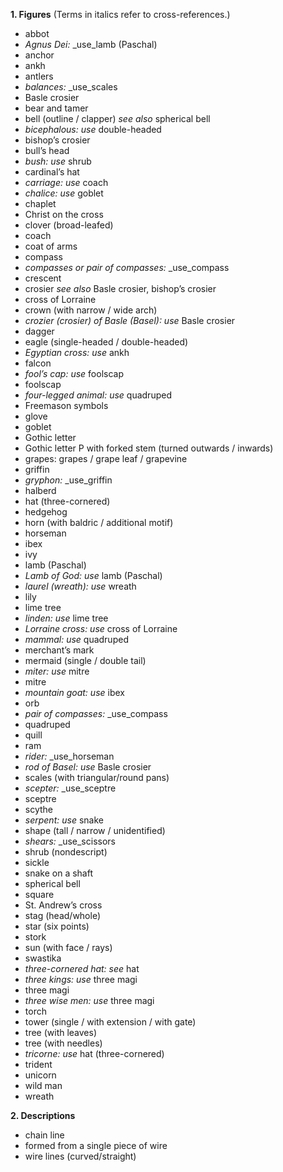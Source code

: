**1. Figures** (Terms in italics refer to cross-references.)

- abbot
- _Agnus Dei:_ _use_lamb (Paschal)
- anchor
- ankh
- antlers
- _balances:_ _use_scales
- Basle crosier
- bear and tamer
- bell (outline / clapper) _see also_ spherical bell
- _bicephalous:_ _use_ double-headed
- bishop’s crosier
- bull’s head
- _bush:_ _use_ shrub
- cardinal’s hat
- _carriage:_ _use_ coach
- _chalice: use_ goblet
- chaplet
- Christ on the cross
- clover (broad-leafed)
- coach
- coat of arms
- compass
- _compasses or pair of compasses:_ _use_compass
- crescent
- crosier _see also_ Basle crosier, bishop’s crosier
- cross of Lorraine
- crown (with narrow / wide arch)
- _crozier (crosier) of Basle (Basel): use_ Basle crosier
- dagger
- eagle (single-headed / double-headed)
- _Egyptian cross:_ _use_ ankh
- falcon
- _fool’s cap: use_ foolscap
- foolscap
- _four-legged animal: use_ quadruped
- Freemason symbols
- glove
- goblet
- Gothic letter
- Gothic letter P with forked stem (turned outwards / inwards)
- grapes: grapes / grape leaf / grapevine
- griffin
- _gryphon:_ _use_griffin
- halberd
- hat (three-cornered)
- hedgehog
- horn (with baldric / additional motif)
- horseman
- ibex
- ivy
- lamb (Paschal)
- _Lamb of God: use_ lamb (Paschal)
- _laurel (wreath): use_ wreath
- lily
- lime tree
- _linden: use_ lime tree
- _Lorraine cross: use_ cross of Lorraine
- _mammal: use_ quadruped
- merchant’s mark
- mermaid (single / double tail)
- _miter:_ _use_ mitre
- mitre
- _mountain goat:_ _use_ ibex
- orb
- _pair of compasses:_ _use_compass
- quadruped
- quill
- ram
- _rider:_ _use_horseman
- _rod of Basel: use_ Basle crosier
- scales (with triangular/round pans)
- _scepter:_ _use_sceptre
- sceptre
- scythe
- _serpent:_ _use_ snake
- shape (tall / narrow / unidentified)
- _shears:_ _use_scissors
- shrub (nondescript)
- sickle
- snake on a shaft
- spherical bell
- square
- St. Andrew’s cross
- stag (head/whole)
- star (six points)
- stork
- sun (with face / rays)
- swastika
- _three-cornered hat: see_ hat
- _three kings:_ _use_ three magi
- three magi
- _three wise men: use_ three magi
- torch
- tower (single / with extension / with gate)
- tree (with leaves)
- tree (with needles)
- _tricorne:_ _use_ hat (three-cornered)
- trident
- unicorn
- wild man
- wreath

**2. Descriptions**

- chain line
- formed from a single piece of wire
- wire lines (curved/straight)

